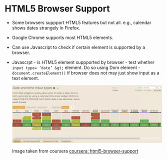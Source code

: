 # HTML5 Browser Support

* Some browsers suppport HTML5 features but not all. e.g., calendar shows dates strangely in Firefox.  

* Google Chrome supports most HTML5 elements.

* Can use Javascript to check if certain element is supported by a browser.

* Javascrpt - is HTML5 element suppported by browser - test whether `input type= ‘date’ &gt;` element. Do so using Dom element - `document.createElement()` if browser does not may just show input as a text element.

  ![can-i-use.png](/assets/can-i-use.png)

  Image taken from coursera [coursera: html5-browser-support](https://www.coursera.org/learn/introduction-to-web-development-with-html-css-javacript/lecture/CGwAf/html5-browser-support)
